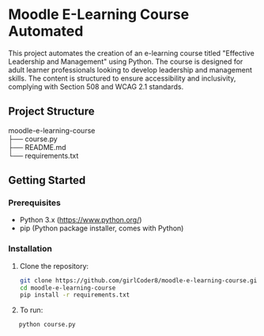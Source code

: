 # Moodle E-Learning Course Automated

This project automates the creation of an e-learning course titled "Effective Leadership and Management" using Python. The course is designed for adult learner professionals looking to develop leadership and management skills. The content is structured to ensure accessibility and inclusivity, complying with Section 508 and WCAG 2.1 standards.

## Project Structure

moodle-e-learning-course <br>
├── course.py <br>
├── README.md <br>
└── requirements.txt <br>

## Getting Started

### Prerequisites

- Python 3.x (https://www.python.org/)
- pip (Python package installer, comes with Python)

### Installation

1. Clone the repository:
   ```sh
   git clone https://github.com/girlCoder8/moodle-e-learning-course.git
   cd moodle-e-learning-course
   pip install -r requirements.txt
   
2. To run:
```sh
   python course.py